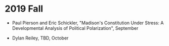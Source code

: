 # 2019 Fall 

- Paul Pierson and Eric Schickler, "Madison's Constitution Under Stress: A Developmental Analysis of Political Polarization", September

- Dylan Reiley, TBD, October
